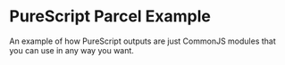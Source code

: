 # PureScript Parcel Example

An example of how PureScript outputs are just CommonJS modules that you can use in any way you want.
